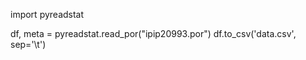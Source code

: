 import pyreadstat

df, meta = pyreadstat.read_por("ipip20993.por")
df.to_csv('data.csv', sep='\t')

